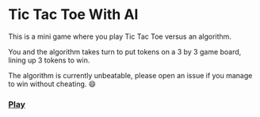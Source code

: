 # Tic Tac Toe With AI

This is a mini game where you play Tic Tac Toe versus an algorithm. 

You and the algorithm takes turn to put tokens on a 3 by 3 game board, lining up 3 tokens to win. 

The algorithm is currently unbeatable, please open an issue if you manage to win without cheating. :smile:

### [Play](https://jspenguin2017.github.io/TicTacToe/)
